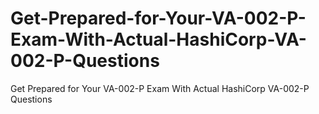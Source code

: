 # Get-Prepared-for-Your-VA-002-P-Exam-With-Actual-HashiCorp-VA-002-P-Questions
Get Prepared for Your VA-002-P Exam With Actual HashiCorp VA-002-P Questions
